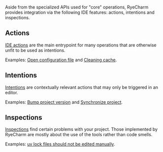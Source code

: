 Aside from the specialized APIs used for "core" operations,
RyeCharm provides integration via the following IDE features:
actions, intentions and inspections.


## Actions

[IDE actions][1] are the main entrypoint for many operations
that are otherwise unfit to be used as intentions.

Examples: [Open configuration file][2] and [Cleaning cache][3].


## Intentions

[Intentions][4] are contextually relevant actions
that may only be triggered in an editor.

Examples: [Bump project version][5] and [Synchronize project][6].


## Inspections

[Inspections][7] find certain problems with your project.
Those implemented by RyeCharm are mostly about
the use of the tools rather than code smells.

Examples: [uv lock files should not be edited manually][8].


  [1]: https://www.jetbrains.com/help/idea/discover-intellij-idea.html#find-action
  [2]: rye/actions.md#open-configuration-file
  [3]: ruff/actions.md#clean-cache
  [4]: https://www.jetbrains.com/help/pycharm/intention-actions.html
  [5]: uv/intentions.md#bump-project-version
  [6]: uv/intentions.md#synchronize-project
  [7]: https://www.jetbrains.com/help/pycharm/code-inspection.html
  [8]: uv/inspections.md#editing-uv-lock-files
